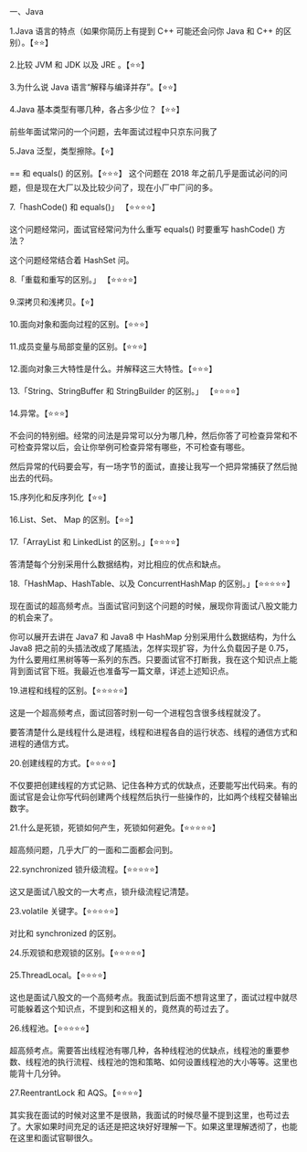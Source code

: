 一、Java

1.Java 语言的特点（如果你简历上有提到 C++ 可能还会问你 Java 和 C++ 的区别）。【⭐⭐】

2.比较 JVM 和 JDK 以及 JRE 。【⭐⭐】

3.为什么说 Java 语言“解释与编译并存”。【⭐⭐】

4.Java 基本类型有哪几种，各占多少位？【⭐⭐】

前些年面试常问的一个问题，去年面试过程中只京东问我了

5.Java 泛型，类型擦除。【⭐】

== 和 equals() 的区别。【⭐⭐⭐】
这个问题在 2018 年之前几乎是面试必问的问题，但是现在大厂以及比较少问了，现在小厂中厂问的多。

7.「hashCode() 和 equals()」 【⭐⭐⭐⭐】

这个问题经常问，面试官经常问为什么重写 equals() 时要重写 hashCode() 方法？

这个问题经常结合着 HashSet 问。

8.「重载和重写的区别。」 【⭐⭐⭐⭐】

9.深拷贝和浅拷贝。【⭐】

10.面向对象和面向过程的区别。【⭐⭐⭐】

11.成员变量与局部变量的区别。【⭐⭐⭐】

12.面向对象三大特性是什么。并解释这三大特性。【⭐⭐⭐】

13.「String、StringBuffer 和 StringBuilder 的区别。」 【⭐⭐⭐⭐】

14.异常。【⭐⭐⭐】

不会问的特别细。经常的问法是异常可以分为哪几种，然后你答了可检查异常和不可检查异常以后，会让你举例可检查异常有哪些，不可检查有哪些。

然后异常的代码要会写，有一场字节的面试，直接让我写一个把异常捕获了然后抛出去的代码。

15.序列化和反序列化【⭐⭐】

16.List、Set、 Map 的区别。【⭐⭐】

17.「ArrayList 和 LinkedList 的区别。」【⭐⭐⭐⭐】

答清楚每个分别采用什么数据结构，对比相应的优点和缺点。

18.「HashMap、HashTable、以及 ConcurrentHashMap 的区别。」【⭐⭐⭐⭐⭐】

现在面试的超高频考点。当面试官问到这个问题的时候，展现你背面试八股文能力的机会来了。

你可以展开去讲在 Java7 和 Java8 中 HashMap 分别采用什么数据结构，为什么 Java8 把之前的头插法改成了尾插法，怎样实现扩容，为什么负载因子是 0.75，为什么要用红黑树等等一系列的东西。只要面试官不打断我，我在这个知识点上能背到面试官下班。我最近也准备写一篇文章，详述上述知识点。

19.进程和线程的区别。【⭐⭐⭐⭐⭐】

这是一个超高频考点，面试回答时别一句一个进程包含很多线程就没了。

要答清楚什么是线程什么是进程，线程和进程各自的运行状态、线程的通信方式和进程的通信方式。

20.创建线程的方式。【⭐⭐⭐⭐】

不仅要把创建线程的方式记熟、记住各种方式的优缺点，还要能写出代码来。有的面试官是会让你写代码创建两个线程然后执行一些操作的，比如两个线程交替输出数字。

21.什么是死锁，死锁如何产生，死锁如何避免。【⭐⭐⭐⭐⭐】

超高频问题，几乎大厂的一面和二面都会问到。

22.synchronized 锁升级流程。【⭐⭐⭐⭐⭐】

这又是面试八股文的一大考点，锁升级流程记清楚。

23.volatile 关键字。【⭐⭐⭐⭐⭐】

对比和 synchronized 的区别。

24.乐观锁和悲观锁的区别。【⭐⭐⭐⭐⭐】

25.ThreadLocal。【⭐⭐⭐⭐】

这也是面试八股文的一个高频考点。我面试到后面不想背这里了，面试过程中就尽可能躲着这个知识点，不提到和这相关的，竟然真的苟过去了。

26.线程池。【⭐⭐⭐⭐⭐】

超高频考点。需要答出线程池有哪几种，各种线程池的优缺点，线程池的重要参数、线程池的执行流程、线程池的饱和策略、如何设置线程池的大小等等。这里也能背十几分钟。

27.ReentrantLock 和 AQS。【⭐⭐⭐⭐】

其实我在面试的时候对这里不是很熟，我面试的时候尽量不提到这里，也苟过去了。大家如果时间充足的话还是把这块好好理解一下。如果这里理解透彻了，也能在这里和面试官聊很久。
